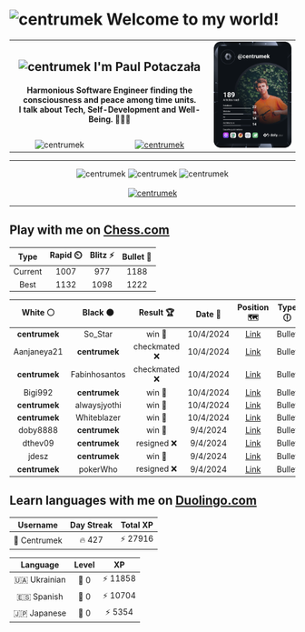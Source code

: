 <h1>
  <img
    src="https://emojis.slackmojis.com/emojis/images/1531849430/4246/blob-sunglasses.gif"
    width="30"
    alt="centrumek"
  />
  Welcome to my world!
</h1>

<table>
  <tbody>
    <tr>
      <td align="center" width="70%" colspan="2">
        <h2>
          <img
            src="https://raw.githubusercontent.com/MartinHeinz/MartinHeinz/master/wave.gif"
            width="30px"
            alt="centrumek"
          />
          I'm Paul Potaczała
        </h2>
        <h4>
          Harmonious Software Engineer finding the consciousness and peace among time units.
          <br/>
          I talk about Tech, Self-Development and Well-Being. 🌿🧘🚀
        </h4>
      </td>
      <td width="30%" rowspan="2">
        <a href="https://app.daily.dev/centrumek">
          <img
            src="./devcard.svg"
            alt="centrumek"
          />
        </a>
      </td>
    </tr>
    <tr align="center">
      <td>
        <img
          src="https://komarev.com/ghpvc/?username=centrumek&label=visitors&color=0e75b6&style=flat"
          alt="centrumek"
        >
      </td>
      <td>
        <a href="https://stackoverflow.com/users/14496012/centrumek">
          <img
            src="https://stackoverflow.com/users/flair/14496012.png?theme=dark"
            alt="centrumek"
          >
        </a>
      </td>
    </tr>
  </tbody>
</table>

---
<div align="center">
  <img 
    src="https://github-readme-stats.vercel.app/api?username=centrumek&show_icons=true&count_private=true&theme=dark&hide_border=true&hide=issues,contribs&bg_color=00000000"
    alt="centrumek"
  />
  <img
    src="https://github-readme-stats.vercel.app/api/top-langs/?username=centrumek&layout=compact&hide_border=true&theme=dark&bg_color=00000000&langs_count=6&exclude_repo=air-statistic-app"
    alt="centrumek"
  />
  <img 
    src="https://github-readme-streak-stats.herokuapp.com?user=centrumek&theme=dark&hide_border=true&background=FFFFFF00"
    alt="centrumek"
  />
  <br/>
  <br/>
  <a href="https://www.buymeacoffee.com/centrumek">
    <img
      src="https://cdn.buymeacoffee.com/buttons/v2/default-orange.png"
      height="50"
      width="210"
      alt="centrumek"
    />
  </a>
</div>

---

## Play with me on [Chess.com](https://www.chess.com/member/centrumek)

<div align="center">
<!--START_SECTION:chessStats-->
<!-- Automatically generated with https://github.com/Balastrong/chess-stats-action -->

| Type | Rapid ⏲️ | Blitz ⚡ | Bullet 🔫 |
|:---:|:---:|:---:|:---:|
| Current | 1007 | 977 | 1188 |
| Best | 1132 | 1098 | 1222 |

| White ⚪ | Black ⚫ | Result 🏆 | Date 📅 | Position 🗺️ | Type 🕕 |
|:---:|:---:|:---:|:---:|:---:|:---:|
| **centrumek** | So_Star | win 🥇 | 10/4/2024 | <a href="http://www.ee.unb.ca/cgi-bin/tervo/fen.pl?select=8/8/8/N2K4/3P4/P7/7R/5k2 b - -">Link</a> | Bullet |
| Aanjaneya21 | **centrumek** | checkmated ❌ | 10/4/2024 | <a href="http://www.ee.unb.ca/cgi-bin/tervo/fen.pl?select=8/p1r4p/2p3p1/1p3pQk/2P2P1P/8/PP4PK/3R4 b - -">Link</a> | Bullet |
| **centrumek** | Fabinhosantos | checkmated ❌ | 10/4/2024 | <a href="http://www.ee.unb.ca/cgi-bin/tervo/fen.pl?select=r4rk1/pp4pp/8/5p2/4qP2/bPP5/2KB3P/3R3R w - -">Link</a> | Bullet |
| Bigi992 | **centrumek** | win 🥇 | 10/4/2024 | <a href="http://www.ee.unb.ca/cgi-bin/tervo/fen.pl?select=8/7R/2k5/2P2p2/1B6/4P3/5PPP/r5K1 w - -">Link</a> | Bullet |
| **centrumek** | alwaysjyothi | win 🥇 | 10/4/2024 | <a href="http://www.ee.unb.ca/cgi-bin/tervo/fen.pl?select=r1r3k1/6p1/2p4p/1pP5/p4P2/PP6/1K6/5R2 b - -">Link</a> | Bullet |
| **centrumek** | Whiteblazer | win 🥇 | 10/4/2024 | <a href="http://www.ee.unb.ca/cgi-bin/tervo/fen.pl?select=5k2/5R2/8/8/1P3P2/P5K1/8/8 b - -">Link</a> | Bullet |
| doby8888 | **centrumek** | win 🥇 | 9/4/2024 | <a href="http://www.ee.unb.ca/cgi-bin/tervo/fen.pl?select=r5k1/ppp4p/2b1p1pQ/6P1/3n4/3B4/P1P3qP/5R1K w - -">Link</a> | Bullet |
| dthev09 | **centrumek** | resigned ❌ | 9/4/2024 | <a href="http://www.ee.unb.ca/cgi-bin/tervo/fen.pl?select=r7/pp2kp1p/2p5/3pQ3/4b3/2N5/PPP1P1PP/2KR1BNR b - -">Link</a> | Bullet |
| jdesz | **centrumek** | win 🥇 | 9/4/2024 | <a href="http://www.ee.unb.ca/cgi-bin/tervo/fen.pl?select=n1rb4/8/kp1p2p1/p2P3p/1pP1P3/3p4/P6P/K5R1 w - -">Link</a> | Bullet |
| **centrumek** | pokerWho | resigned ❌ | 9/4/2024 | <a href="http://www.ee.unb.ca/cgi-bin/tervo/fen.pl?select=8/5K2/8/8/5k2/1n1qp3/8/8 w - -">Link</a> | Bullet |

<!--END_SECTION:chessStats-->
</div>

## Learn languages with me on [Duolingo.com](https://www.duolingo.com/profile/Centrumek)

<div align="center">
<!--START_SECTION:duolingoStats-->
<!-- Automatically generated with https://github.com/centrumek/duolingo-readme-stats-->

| Username | Day Streak | Total XP |
|:---:|:---:|:---:|
| 👤 Centrumek | 🔥 427 | ⚡ 27916 |

| Language | Level | XP |
|:---:|:---:|:---:|
| 🇺🇦 Ukrainian | 👑 0 | ⚡ 11858 |
| 🇪🇸 Spanish | 👑 0 | ⚡ 10704 |
| 🇯🇵 Japanese | 👑 0 | ⚡ 5354 |

<!--END_SECTION:duolingoStats-->
</div>
<!--
**centrumek/centrumek** is a ✨ _special_ ✨ repository because its `README.md` (this file) appears on your GitHub profile.

Here are some ideas to get you started:

- 🔭 I’m currently working on ...
- 🌱 I’m currently learning ...
- 👯 I’m looking to collaborate on ...
- 🤔 I’m looking for help with ...
- 💬 Ask me about ...
- 📫 How to reach me: ...
- 😄 Pronouns: ...
- ⚡ Fun fact: ...
-->
